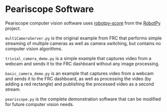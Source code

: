 # Peariscope Software

Peariscope computer vision software uses
[robotpy-score](https://robotpy.readthedocs.io/en/latest/vision/index.html)
from the
[RobotPy](https://robotpy.readthedocs.io/en/latest/index.html) project.

`multiCameraServer.py` is the original example from FRC that performs simple streaming of multiple cameras as well as camera switching, but contains no computer vision algorithms.

`trivial_camera_demo.py` is a simple example that captures video from a webcam and sends it to the FRC dashboard without any image processing.

`basic_camera_demo.py` is an example that captures video from a webcam and sends it to the FRC dashboard, as well as processing the video (by adding a red rectangle) and publishing the processed video as a second stream.

`peariscope.py` is the complete demonstration software that can be modified for future computer vision needs.

